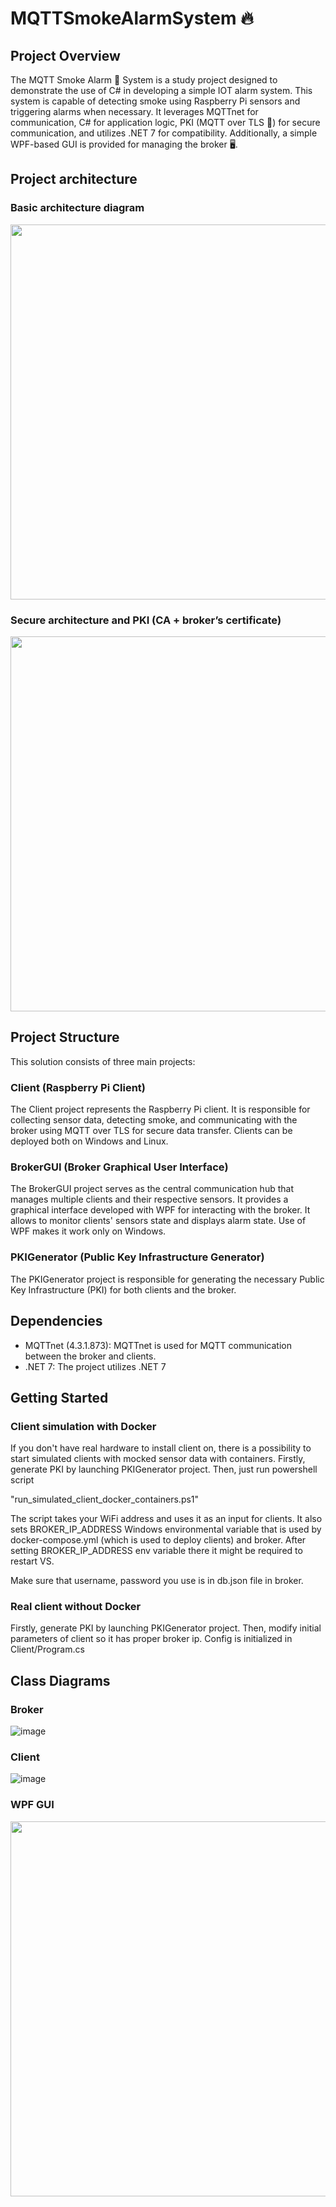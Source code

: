 # MQTTSmokeAlarmSystem 🔥

## Project Overview

The MQTT Smoke Alarm 🚨 System  is a study project designed to demonstrate the use of C# in developing a simple IOT alarm system. This system is capable of detecting smoke using Raspberry Pi sensors and triggering alarms when necessary. It leverages MQTTnet for communication, C# for application logic, PKI (MQTT over TLS 🔐) for secure communication, and utilizes .NET 7 for compatibility. Additionally, a simple WPF-based GUI is provided for managing the broker  🖥️.

## Project architecture

### Basic architecture diagram

<img src="https://github-production-user-asset-6210df.s3.amazonaws.com/21158649/272673328-836cc8e2-f5c1-443a-ab35-80db14a5ebbc.png" width="600">

###  Secure architecture and PKI (CA + broker’s certificate)

<img src="https://github-production-user-asset-6210df.s3.amazonaws.com/21158649/272673898-2a7ee571-e2e9-41c2-a5fc-2fa69a4492ed.png" width="600">

## Project Structure

This solution consists of three main projects:
### Client (Raspberry Pi Client)

The Client project represents the Raspberry Pi client. It is responsible for collecting sensor data, detecting smoke, and communicating with the broker using MQTT over TLS for secure data transfer. Clients can be deployed both on Windows and Linux.

### BrokerGUI (Broker Graphical User Interface)

The BrokerGUI project serves as the central communication hub that manages multiple clients and their respective sensors. It provides a graphical interface developed with WPF for interacting with the broker. It allows to monitor clients' sensors state and displays alarm state. Use of WPF makes it work only on Windows.

### PKIGenerator (Public Key Infrastructure Generator)

The PKIGenerator project is responsible for generating the necessary Public Key Infrastructure (PKI) for both clients and the broker. 

## Dependencies

- MQTTnet (4.3.1.873): MQTTnet is used for MQTT communication between the broker and clients.
- .NET 7: The project utilizes .NET 7

## Getting Started

### Client simulation with Docker

If you don't have real hardware to install client on, there is a possibility to start simulated clients with mocked sensor data with containers. Firstly, generate PKI by launching PKIGenerator project. Then, just run powershell script 

"run_simulated_client_docker_containers.ps1"

The script takes your WiFi address and uses it as an input for clients. It also sets BROKER_IP_ADDRESS Windows environmental variable that is used by docker-compose.yml (which is used to deploy clients) and broker. After setting BROKER_IP_ADDRESS env variable there it might be required to restart VS.

Make sure that username, password you use is in db.json file in broker.


### Real client without Docker

Firstly, generate PKI by launching PKIGenerator project. Then, modify initial parameters of client so it has proper broker ip. Config is initialized in Client/Program.cs


## Class Diagrams

### Broker

![image](https://github.com/heyimjustalex/MQTTNetTLS/assets/21158649/1439bdbc-387e-4762-8b46-8e12ce3a774e)

### Client
![image](https://github.com/heyimjustalex/MQTTNetTLS/assets/21158649/efbc3c7c-a56a-45b8-94d9-316844efe9e2)


### WPF GUI

<img src="https://github-production-user-asset-6210df.s3.amazonaws.com/21158649/272597987-9bca8773-8f7f-4936-9bbb-a100a95d8b8c.png" width="600">


